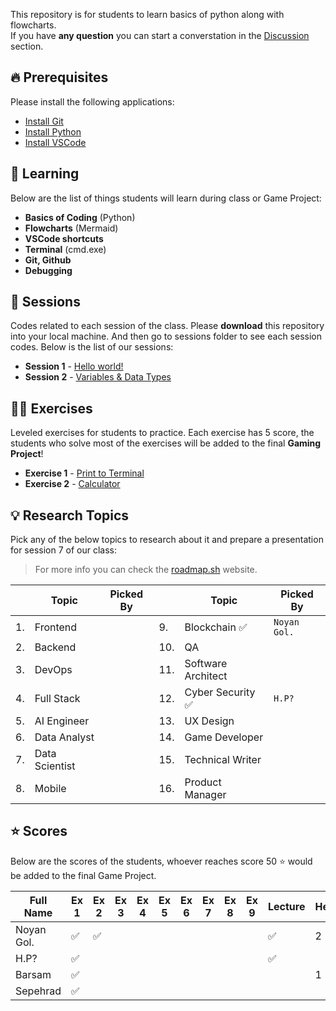 This repository is for students to learn basics of python along with flowcharts.  
If you have **any question** you can start a converstation in the [Discussion](https://github.com/hayyaun/kids/discussions) section.

## 🔥 Prerequisites

Please install the following applications:

- [Install Git](https://git-scm.com/downloads)
- [Install Python](https://www.python.org/downloads/release/python-3130/)
- [Install VSCode](https://code.visualstudio.com/)

## 🧠 Learning

Below are the list of things students will learn during class or Game Project:

- **Basics of Coding** (Python)
- **Flowcharts** (Mermaid)
- **VSCode shortcuts**
- **Terminal** (cmd.exe)
- **Git, Github**
- **Debugging**

## 📒 Sessions

Codes related to each session of the class.
Please **download** this repository into your local machine.
And then go to sessions folder to see each session codes.
Below is the list of our sessions:

- **Session 1** - [Hello world!](/sessions/session-1.ipynb)
- **Session 2** - [Variables & Data Types](/sessions/session-2.ipynb)

## 🧑‍💻 Exercises

Leveled exercises for students to practice.
Each exercise has 5 score, the students who solve most of the exercises will be added to the final **Gaming Project**!

- **Exercise 1** - [Print to Terminal](/exercises/exercise-1.py)
- **Exercise 2** - [Calculator](/exercises/exercise-2.py)

## 💡 Research Topics

Pick any of the below topics to research about it and prepare a presentation for session 7 of our class:

> For more info you can check the [roadmap.sh](https://roadmap.sh) website.

|     | Topic          | Picked By |     | Topic              | Picked By    |
| --- | -------------- | --------- | --- | ------------------ | ------------ |
| 1.  | Frontend       |           | 9.  | Blockchain ✅      | `Noyan Gol.` |
| 2.  | Backend        |           | 10. | QA                 |              |
| 3.  | DevOps         |           | 11. | Software Architect |              |
| 4.  | Full Stack     |           | 12. | Cyber Security ✅  | `H.P?`       |
| 5.  | AI Engineer    |           | 13. | UX Design          |              |
| 6.  | Data Analyst   |           | 14. | Game Developer     |              |
| 7.  | Data Scientist |           | 15. | Technical Writer   |              |
| 8.  | Mobile         |           | 16. | Product Manager    |              |

## ⭐ Scores

Below are the scores of the students, whoever reaches score 50 ⭐ would be added to the final Game Project.

| Full Name  | Ex 1 | Ex 2 | Ex 3 | Ex 4 | Ex 5 | Ex 6 | Ex 7 | Ex 8 | Ex 9 | Lecture | Helps | Total |
| ---------- | ---- | ---- | ---- | ---- | ---- | ---- | ---- | ---- | ---- | ------- | ----- | ----- |
| Noyan Gol. | ✅   | ✅   |      |      |      |      |      |      |      | ✅      | 2     | 22    |
| H.P?       | ✅   |      |      |      |      |      |      |      |      | ✅      |       | 10    |
| Barsam     | ✅   |      |      |      |      |      |      |      |      |         | 1     | 6     |
| Sepehrad   | ✅   |      |      |      |      |      |      |      |      |         |       | 5     |
